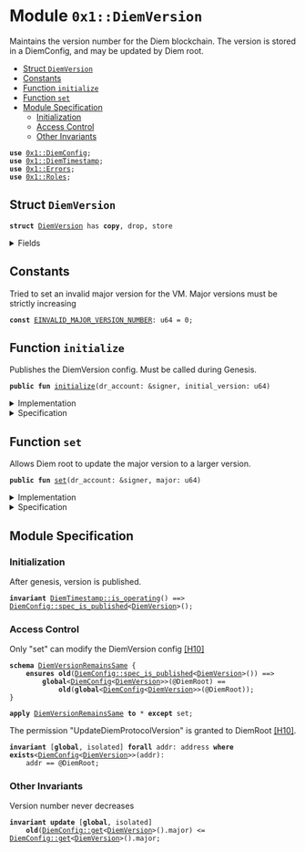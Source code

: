 
<a name="0x1_DiemVersion"></a>

# Module `0x1::DiemVersion`

Maintains the version number for the Diem blockchain. The version is stored in a
DiemConfig, and may be updated by Diem root.


-  [Struct `DiemVersion`](#0x1_DiemVersion_DiemVersion)
-  [Constants](#@Constants_0)
-  [Function `initialize`](#0x1_DiemVersion_initialize)
-  [Function `set`](#0x1_DiemVersion_set)
-  [Module Specification](#@Module_Specification_1)
    -  [Initialization](#@Initialization_2)
    -  [Access Control](#@Access_Control_3)
    -  [Other Invariants](#@Other_Invariants_4)


<pre><code><b>use</b> <a href="DiemConfig.md#0x1_DiemConfig">0x1::DiemConfig</a>;
<b>use</b> <a href="DiemTimestamp.md#0x1_DiemTimestamp">0x1::DiemTimestamp</a>;
<b>use</b> <a href="../../../../../../move-stdlib/docs/Errors.md#0x1_Errors">0x1::Errors</a>;
<b>use</b> <a href="Roles.md#0x1_Roles">0x1::Roles</a>;
</code></pre>



<a name="0x1_DiemVersion_DiemVersion"></a>

## Struct `DiemVersion`



<pre><code><b>struct</b> <a href="DiemVersion.md#0x1_DiemVersion">DiemVersion</a> has <b>copy</b>, drop, store
</code></pre>



<details>
<summary>Fields</summary>


<dl>
<dt>
<code>major: u64</code>
</dt>
<dd>

</dd>
</dl>


</details>

<a name="@Constants_0"></a>

## Constants


<a name="0x1_DiemVersion_EINVALID_MAJOR_VERSION_NUMBER"></a>

Tried to set an invalid major version for the VM. Major versions must be strictly increasing


<pre><code><b>const</b> <a href="DiemVersion.md#0x1_DiemVersion_EINVALID_MAJOR_VERSION_NUMBER">EINVALID_MAJOR_VERSION_NUMBER</a>: u64 = 0;
</code></pre>



<a name="0x1_DiemVersion_initialize"></a>

## Function `initialize`

Publishes the DiemVersion config. Must be called during Genesis.


<pre><code><b>public</b> <b>fun</b> <a href="DiemVersion.md#0x1_DiemVersion_initialize">initialize</a>(dr_account: &signer, initial_version: u64)
</code></pre>



<details>
<summary>Implementation</summary>


<pre><code><b>public</b> <b>fun</b> <a href="DiemVersion.md#0x1_DiemVersion_initialize">initialize</a>(dr_account: &signer, initial_version: u64) {
    <a href="DiemTimestamp.md#0x1_DiemTimestamp_assert_genesis">DiemTimestamp::assert_genesis</a>();
    <a href="Roles.md#0x1_Roles_assert_diem_root">Roles::assert_diem_root</a>(dr_account);
    <a href="DiemConfig.md#0x1_DiemConfig_publish_new_config">DiemConfig::publish_new_config</a>&lt;<a href="DiemVersion.md#0x1_DiemVersion">DiemVersion</a>&gt;(
        dr_account,
        <a href="DiemVersion.md#0x1_DiemVersion">DiemVersion</a> { major: initial_version },
    );
}
</code></pre>



</details>

<details>
<summary>Specification</summary>


Must abort if the signer does not have the DiemRoot role [[H10]][PERMISSION].


<pre><code><b>include</b> <a href="Roles.md#0x1_Roles_AbortsIfNotDiemRoot">Roles::AbortsIfNotDiemRoot</a>{account: dr_account};
<b>include</b> <a href="DiemTimestamp.md#0x1_DiemTimestamp_AbortsIfNotGenesis">DiemTimestamp::AbortsIfNotGenesis</a>;
<b>include</b> <a href="DiemConfig.md#0x1_DiemConfig_PublishNewConfigAbortsIf">DiemConfig::PublishNewConfigAbortsIf</a>&lt;<a href="DiemVersion.md#0x1_DiemVersion">DiemVersion</a>&gt;;
<b>include</b> <a href="DiemConfig.md#0x1_DiemConfig_PublishNewConfigEnsures">DiemConfig::PublishNewConfigEnsures</a>&lt;<a href="DiemVersion.md#0x1_DiemVersion">DiemVersion</a>&gt;{payload: <a href="DiemVersion.md#0x1_DiemVersion">DiemVersion</a> { major: initial_version }};
</code></pre>



</details>

<a name="0x1_DiemVersion_set"></a>

## Function `set`

Allows Diem root to update the major version to a larger version.


<pre><code><b>public</b> <b>fun</b> <a href="DiemVersion.md#0x1_DiemVersion_set">set</a>(dr_account: &signer, major: u64)
</code></pre>



<details>
<summary>Implementation</summary>


<pre><code><b>public</b> <b>fun</b> <a href="DiemVersion.md#0x1_DiemVersion_set">set</a>(dr_account: &signer, major: u64) {
    <a href="DiemTimestamp.md#0x1_DiemTimestamp_assert_operating">DiemTimestamp::assert_operating</a>();

    <a href="Roles.md#0x1_Roles_assert_diem_root">Roles::assert_diem_root</a>(dr_account);

    <b>let</b> old_config = <a href="DiemConfig.md#0x1_DiemConfig_get">DiemConfig::get</a>&lt;<a href="DiemVersion.md#0x1_DiemVersion">DiemVersion</a>&gt;();

    <b>assert</b>(
        old_config.major &lt; major,
        <a href="../../../../../../move-stdlib/docs/Errors.md#0x1_Errors_invalid_argument">Errors::invalid_argument</a>(<a href="DiemVersion.md#0x1_DiemVersion_EINVALID_MAJOR_VERSION_NUMBER">EINVALID_MAJOR_VERSION_NUMBER</a>)
    );

    <a href="DiemConfig.md#0x1_DiemConfig_set">DiemConfig::set</a>&lt;<a href="DiemVersion.md#0x1_DiemVersion">DiemVersion</a>&gt;(
        dr_account,
        <a href="DiemVersion.md#0x1_DiemVersion">DiemVersion</a> { major }
    );
}
</code></pre>



</details>

<details>
<summary>Specification</summary>


Must abort if the signer does not have the DiemRoot role [[H10]][PERMISSION].


<pre><code><b>include</b> <a href="Roles.md#0x1_Roles_AbortsIfNotDiemRoot">Roles::AbortsIfNotDiemRoot</a>{account: dr_account};
<b>include</b> <a href="DiemTimestamp.md#0x1_DiemTimestamp_AbortsIfNotOperating">DiemTimestamp::AbortsIfNotOperating</a>;
<b>aborts_if</b> <a href="DiemConfig.md#0x1_DiemConfig_get">DiemConfig::get</a>&lt;<a href="DiemVersion.md#0x1_DiemVersion">DiemVersion</a>&gt;().major &gt;= major <b>with</b> <a href="../../../../../../move-stdlib/docs/Errors.md#0x1_Errors_INVALID_ARGUMENT">Errors::INVALID_ARGUMENT</a>;
<b>include</b> <a href="DiemConfig.md#0x1_DiemConfig_SetAbortsIf">DiemConfig::SetAbortsIf</a>&lt;<a href="DiemVersion.md#0x1_DiemVersion">DiemVersion</a>&gt;{account: dr_account};
<b>include</b> <a href="DiemConfig.md#0x1_DiemConfig_SetEnsures">DiemConfig::SetEnsures</a>&lt;<a href="DiemVersion.md#0x1_DiemVersion">DiemVersion</a>&gt;{payload: <a href="DiemVersion.md#0x1_DiemVersion">DiemVersion</a> { major }};
</code></pre>



</details>

<a name="@Module_Specification_1"></a>

## Module Specification



<a name="@Initialization_2"></a>

### Initialization


After genesis, version is published.


<pre><code><b>invariant</b> <a href="DiemTimestamp.md#0x1_DiemTimestamp_is_operating">DiemTimestamp::is_operating</a>() ==&gt; <a href="DiemConfig.md#0x1_DiemConfig_spec_is_published">DiemConfig::spec_is_published</a>&lt;<a href="DiemVersion.md#0x1_DiemVersion">DiemVersion</a>&gt;();
</code></pre>



<a name="@Access_Control_3"></a>

### Access Control

Only "set" can modify the DiemVersion config [[H10]][PERMISSION]


<a name="0x1_DiemVersion_DiemVersionRemainsSame"></a>


<pre><code><b>schema</b> <a href="DiemVersion.md#0x1_DiemVersion_DiemVersionRemainsSame">DiemVersionRemainsSame</a> {
    <b>ensures</b> <b>old</b>(<a href="DiemConfig.md#0x1_DiemConfig_spec_is_published">DiemConfig::spec_is_published</a>&lt;<a href="DiemVersion.md#0x1_DiemVersion">DiemVersion</a>&gt;()) ==&gt;
        <b>global</b>&lt;<a href="DiemConfig.md#0x1_DiemConfig">DiemConfig</a>&lt;<a href="DiemVersion.md#0x1_DiemVersion">DiemVersion</a>&gt;&gt;(@DiemRoot) ==
            <b>old</b>(<b>global</b>&lt;<a href="DiemConfig.md#0x1_DiemConfig">DiemConfig</a>&lt;<a href="DiemVersion.md#0x1_DiemVersion">DiemVersion</a>&gt;&gt;(@DiemRoot));
}
</code></pre>




<pre><code><b>apply</b> <a href="DiemVersion.md#0x1_DiemVersion_DiemVersionRemainsSame">DiemVersionRemainsSame</a> <b>to</b> * <b>except</b> set;
</code></pre>



The permission "UpdateDiemProtocolVersion" is granted to DiemRoot [[H10]][PERMISSION].


<pre><code><b>invariant</b> [<b>global</b>, isolated] <b>forall</b> addr: address <b>where</b> <b>exists</b>&lt;<a href="DiemConfig.md#0x1_DiemConfig">DiemConfig</a>&lt;<a href="DiemVersion.md#0x1_DiemVersion">DiemVersion</a>&gt;&gt;(addr):
    addr == @DiemRoot;
</code></pre>



<a name="@Other_Invariants_4"></a>

### Other Invariants


Version number never decreases


<pre><code><b>invariant</b> <b>update</b> [<b>global</b>, isolated]
    <b>old</b>(<a href="DiemConfig.md#0x1_DiemConfig_get">DiemConfig::get</a>&lt;<a href="DiemVersion.md#0x1_DiemVersion">DiemVersion</a>&gt;().major) &lt;= <a href="DiemConfig.md#0x1_DiemConfig_get">DiemConfig::get</a>&lt;<a href="DiemVersion.md#0x1_DiemVersion">DiemVersion</a>&gt;().major;
</code></pre>


[//]: # ("File containing references which can be used from documentation")
[ACCESS_CONTROL]: https://github.com/diem/dip/blob/main/dips/dip-2.md
[ROLE]: https://github.com/diem/dip/blob/main/dips/dip-2.md#roles
[PERMISSION]: https://github.com/diem/dip/blob/main/dips/dip-2.md#permissions
